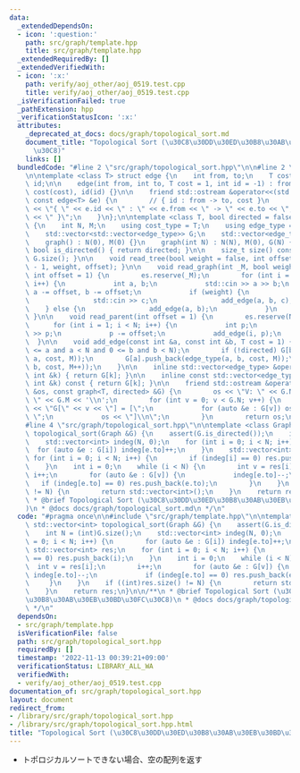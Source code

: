 ```yaml
---
data:
  _extendedDependsOn:
  - icon: ':question:'
    path: src/graph/template.hpp
    title: src/graph/template.hpp
  _extendedRequiredBy: []
  _extendedVerifiedWith:
  - icon: ':x:'
    path: verify/aoj_other/aoj_0519.test.cpp
    title: verify/aoj_other/aoj_0519.test.cpp
  _isVerificationFailed: true
  _pathExtension: hpp
  _verificationStatusIcon: ':x:'
  attributes:
    _deprecated_at_docs: docs/graph/topological_sort.md
    document_title: "Topological Sort (\u30C8\u30DD\u30ED\u30B8\u30AB\u30EB\u30BD\u30FC\
      \u30C8)"
    links: []
  bundledCode: "#line 2 \"src/graph/topological_sort.hpp\"\n\n#line 2 \"src/graph/template.hpp\"\
    \n\ntemplate <class T> struct edge {\n    int from, to;\n    T cost;\n    int\
    \ id;\n\n    edge(int from, int to, T cost = 1, int id = -1) : from(from), to(to),\
    \ cost(cost), id(id) {}\n\n    friend std::ostream &operator<<(std::ostream &os,\
    \ const edge<T> &e) {\n        // { id : from -> to, cost }\n        return os\
    \ << \"{ \" << e.id << \" : \" << e.from << \" -> \" << e.to << \", \" << e.cost\
    \ << \" }\";\n    }\n};\n\ntemplate <class T, bool directed = false> struct graph\
    \ {\n    int N, M;\n    using cost_type = T;\n    using edge_type = edge<T>;\n\
    \    std::vector<std::vector<edge_type>> G;\n    std::vector<edge_type> es;\n\n\
    \    graph() : N(0), M(0) {}\n    graph(int N) : N(N), M(0), G(N) {}\n\n    constexpr\
    \ bool is_directed() { return directed; }\n\n    size_t size() const { return\
    \ G.size(); }\n\n    void read_tree(bool weight = false, int offset = 1) { read_graph(N\
    \ - 1, weight, offset); }\n\n    void read_graph(int _M, bool weight = false,\
    \ int offset = 1) {\n        es.reserve(_M);\n        for (int i = 0; i < _M;\
    \ i++) {\n            int a, b;\n            std::cin >> a >> b;\n           \
    \ a -= offset, b -= offset;\n            if (weight) {\n                T c;\n\
    \                std::cin >> c;\n                add_edge(a, b, c);\n        \
    \    } else {\n                add_edge(a, b);\n            }\n        }\n   \
    \ }\n\n    void read_parent(int offset = 1) {\n        es.reserve(N - 1);\n  \
    \      for (int i = 1; i < N; i++) {\n            int p;\n            std::cin\
    \ >> p;\n            p -= offset;\n            add_edge(i, p);\n        }\n  \
    \  }\n\n    void add_edge(const int &a, const int &b, T cost = 1) {\n        assert(0\
    \ <= a and a < N and 0 <= b and b < N);\n        if (!directed) G[b].push_back(edge_type(b,\
    \ a, cost, M));\n        G[a].push_back(edge_type(a, b, cost, M));\n        es.push_back(edge_type(a,\
    \ b, cost, M++));\n    }\n\n    inline std::vector<edge_type> &operator[](const\
    \ int &k) { return G[k]; }\n\n    inline const std::vector<edge_type> &operator[](const\
    \ int &k) const { return G[k]; }\n\n    friend std::ostream &operator<<(std::ostream\
    \ &os, const graph<T, directed> &G) {\n        os << \"V: \" << G.N << \"\\nE:\
    \ \" << G.M << '\\n';\n        for (int v = 0; v < G.N; v++) {\n            os\
    \ << \"G[\" << v << \"] = [\";\n            for (auto &e : G[v]) os << e << \"\
    \ \";\n            os << \"]\\n\";\n        }\n        return os;\n    }\n};\n\
    #line 4 \"src/graph/topological_sort.hpp\"\n\ntemplate <class Graph> std::vector<int>\
    \ topological_sort(Graph &G) {\n    assert(G.is_directed());\n    int N = (int)G.size();\n\
    \    std::vector<int> indeg(N, 0);\n    for (int i = 0; i < N; i++) {\n      \
    \  for (auto &e : G[i]) indeg[e.to]++;\n    }\n    std::vector<int> res;\n   \
    \ for (int i = 0; i < N; i++) {\n        if (indeg[i] == 0) res.push_back(i);\n\
    \    }\n    int i = 0;\n    while (i < N) {\n        int v = res[i];\n       \
    \ i++;\n        for (auto &e : G[v]) {\n            indeg[e.to]--;\n         \
    \   if (indeg[e.to] == 0) res.push_back(e.to);\n        }\n    }\n    if ((int)res.size()\
    \ != N) {\n        return std::vector<int>();\n    }\n    return res;\n}\n\n/**\n\
    \ * @brief Topological Sort (\u30C8\u30DD\u30ED\u30B8\u30AB\u30EB\u30BD\u30FC\u30C8\
    )\n * @docs docs/graph/topological_sort.md\n */\n"
  code: "#pragma once\n\n#include \"src/graph/template.hpp\"\n\ntemplate <class Graph>\
    \ std::vector<int> topological_sort(Graph &G) {\n    assert(G.is_directed());\n\
    \    int N = (int)G.size();\n    std::vector<int> indeg(N, 0);\n    for (int i\
    \ = 0; i < N; i++) {\n        for (auto &e : G[i]) indeg[e.to]++;\n    }\n   \
    \ std::vector<int> res;\n    for (int i = 0; i < N; i++) {\n        if (indeg[i]\
    \ == 0) res.push_back(i);\n    }\n    int i = 0;\n    while (i < N) {\n      \
    \  int v = res[i];\n        i++;\n        for (auto &e : G[v]) {\n           \
    \ indeg[e.to]--;\n            if (indeg[e.to] == 0) res.push_back(e.to);\n   \
    \     }\n    }\n    if ((int)res.size() != N) {\n        return std::vector<int>();\n\
    \    }\n    return res;\n}\n\n/**\n * @brief Topological Sort (\u30C8\u30DD\u30ED\
    \u30B8\u30AB\u30EB\u30BD\u30FC\u30C8)\n * @docs docs/graph/topological_sort.md\n\
    \ */\n"
  dependsOn:
  - src/graph/template.hpp
  isVerificationFile: false
  path: src/graph/topological_sort.hpp
  requiredBy: []
  timestamp: '2022-11-13 00:39:21+09:00'
  verificationStatus: LIBRARY_ALL_WA
  verifiedWith:
  - verify/aoj_other/aoj_0519.test.cpp
documentation_of: src/graph/topological_sort.hpp
layout: document
redirect_from:
- /library/src/graph/topological_sort.hpp
- /library/src/graph/topological_sort.hpp.html
title: "Topological Sort (\u30C8\u30DD\u30ED\u30B8\u30AB\u30EB\u30BD\u30FC\u30C8)"
---
```

- トポロジカルソートできない場合、空の配列を返す
